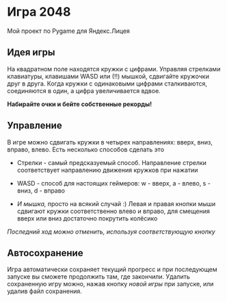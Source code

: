 # Игра 2048

Мой проект по Pygame для Яндекс.Лицея

## Идея игры
На квадратном поле находятся кружки с цифрами. Управляя стрелками клавиатуры, клавишами WASD или (!!) мышкой, сдвигайте кружочки друг в друга. 
Когда кружки с одинаковыми цифрами сталкиваются, соединяются в один, а цифра увеличивается вдвое.

**Набирайте очки и бейте собственные рекорды!**

## Управление
В игре можно сдвигать кружки в четырех направлениях: вверх, вниз, вправо, влево.
Есть несколько способов сделать это
* Стрелки -
самый предсказуемый способ. Направление стрелки соответствует направлению движения кружков при нажатии

* WASD -
способ для настоящих геймеров: w - вверх, a - влево, s - вниз, d - вправо

* *И мышка,*
просто на всякий случай :) Левая и правая кнопки мыши сдвигают кружки соответственно влево и вправо, для смещения вверх или вниз достаточно покрутить колёсико

*Последний ход можно отменить, используя соответствующую кнопку*

## Автосохранение
Игра автоматически сохраняет текущий прогресс и при последующем запуске вы сможете продолжить там, где закончили.
Удалить сохраненную игру можно, нажав кнопку *новой игры* при запуске, или удалив файл сохранения.
